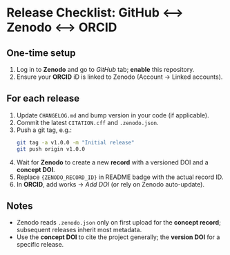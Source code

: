 # Release Checklist: GitHub ⟷ Zenodo ⟷ ORCID

## One-time setup
1. Log in to **Zenodo** and go to *GitHub* tab; **enable** this repository.
2. Ensure your **ORCID** iD is linked to Zenodo (Account → Linked accounts).

## For each release
1. Update `CHANGELOG.md` and bump version in your code (if applicable).
2. Commit the latest `CITATION.cff` and `.zenodo.json`.
3. Push a git tag, e.g.:
   ```bash
   git tag -a v1.0.0 -m "Initial release"
   git push origin v1.0.0
   ```
4. Wait for **Zenodo** to create a new **record** with a versioned DOI and a **concept DOI**.
5. Replace `{ZENODO_RECORD_ID}` in README badge with the actual record ID.
6. In **ORCID**, add works → *Add DOI* (or rely on Zenodo auto-update).

## Notes
- Zenodo reads `.zenodo.json` only on first upload for the **concept record**;
  subsequent releases inherit most metadata.
- Use the **concept DOI** to cite the project generally; the **version DOI** for a specific release.
